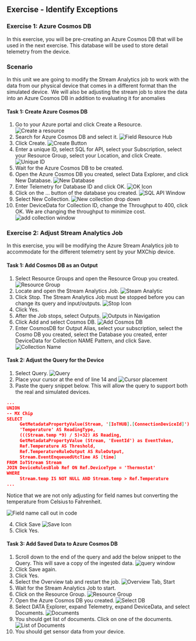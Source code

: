 ## Exercise - Identify Exceptions

### Exercise 1: Azure Cosmos DB 
In this exercise, you will be pre-creating an Azure Cosmos DB that will be used in the next exercise.  This database will be used to store detail telemetry from the device.  

### Scenario 
 
In this unit we are going to modify the Stream Analytics job to work with the data from our physical device that comes in a different format than the simulated device.  We will also be adjusting the stream job to store the data into an Azure Cosmos DB in addition to evaluating it for anomalies 

#### Task 1: Create Azure Cosmos DB 

1. Go to your Azure portal and click Create a Resource. 
![Create a resource](../media/1-ie-unit4.png)
2. Search for Azure Cosmos DB and select it. 
![Field Resource Hub](../media/2-ie-unit4.png)
3. Click Create. 
![Create Button](../media/3-ie-unit4.png)
4. Enter a unique ID, select SQL for API, select your Subscription, select your Resource Group, select your Location, and click Create. 
![Unique ID](../media/4-ie-unit4.png)
5. Wait for the Azure Cosmos DB to be created.
6. Open the Azure Cosmos DB you created, select Data Explorer, and click New Database. 
![New Database](../media/5-ie-unit4.png)
7. Enter Telemetry for Database ID and click OK. 
![OK Icon](../media/6-ie-unit4.png)
8. Click on the … button of the database you created. 
![SQL API Window](../media/7-ie-unit4.png)
9. Select New Collection. 
![New collection drop down](../media/8-ie-unit4.png)
10. Enter DeviceData for Collection ID, change the Throughput to 400, click OK. We are changing the throughput to minimize cost. 
![add collection window](../media/9-ie-unit4.png)
 
### Exercise 2: Adjust Stream Analytics Job  
In this exercise, you will be modifying the Azure Stream Analytics job to accommodate for the different telemetry sent by your MXChip device. 
 
#### Task 1: Add Cosmos DB as an Output 

1. Select Resource Groups and open the Resource Group you created. 
![Resource Group](../media/10-ie-unit4.png)
2. Locate and open the Stream Analytics Job.
![Steam Analytic](../media/11-ie-unit4.png) 
3. Click Stop. The Stream Analytics Job must be stopped before you can change its query and input/outputs. 
![Stop Icon](../media/12-ie-unit4.png)
4. Click Yes. 
5. After the Job stops, select Outputs. 
![Outputs in Navigation](../media/13-ie-unit4.png)
6. Click Add and select Cosmos DB. 
![Add Cosmos DB](../media/14-ie-unit4.png)
7. Enter CosmosDB for Output Alias, select your subscription, select the Cosmo DB you created, select the Database you created, enter DeviceData for Collection NAME Pattern, and click Save. 
![Collection Name](../media/15-ie-unit4.png)

#### Task 2: Adjust the Query for the Device 


1. Select Query. 
![Query](../media/16-ie-unit4.png)
2. Place your cursor at the end of line 14 and <ENTER> 
![Cursor placement](../media/17-ie-unit4.png)
3. Paste the query snippet below. This will allow the query to support both the real and simulated devices. 


```json
...
UNION 
-- MX Chip 
SELECT 
     GetMetadataPropertyValue(Stream, '[IoTHUB].[ConnectionDeviceId]') as DeviceID, 
     'Temperature' AS ReadingType, 
     (((Stream.temp *9) / 5)+32) AS Reading, 
     GetMetadataPropertyValue (Stream, 'EventId') as EventToken, 
     Ref.Temperature AS Threshold, 
     Ref.TemperatureRuleOutput AS RuleOutput, 
     Stream.EventEnqueuedUtcTime AS [time] 
FROM IoTStream Stream  
JOIN DeviceRulesBlob Ref ON Ref.DeviceType = 'Thermostat' 
WHERE 
     Stream.temp IS NOT NULL AND Stream.temp > Ref.Temperature 
...
```
 
Notice that we are not only adjusting for field names but converting the temperature from Celsius to Fahrenheit. 

![Field name call out in code](../media/18-ie-unit4.png)
 

4. Click Save 
![Save Icon](../media/19-ie-unit4.png)
5. Click Yes. 
 
#### Task 3: Add Saved Data to Azure Cosmos DB 


1. Scroll down to the end of the query and add the below snippet to the Query. This will save a copy of the ingested data. 
![query window](../media/20-ie-unit4.png)
2. Click Save again.
3. Click Yes.
4. Select the Overview tab and restart the job.
![Overview Tab, Start](../media/21-ie-unit4.png) 
5. Wait for the Stream Analytics Job to start.
6. Click on the Resource Group. 
![Resource Group](../media/22-ie-unit4.png)
7. Open the Azure Cosmos DB you created. 
![Select DB](../media/23-ie-unit4.png)
8. Select DATA Explorer, expand Telemetry, expand DeviceData, and select Documents. 
![Documents](../media/24-ie-unit4.png)
9. You should get list of documents. Click on one of the documents. 
![List of Documents](../media/25-ie-unit4.png)
10. You should get sensor data from your device. 